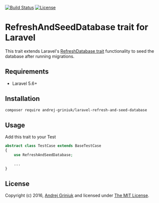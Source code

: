 [![Build Status](https://img.shields.io/travis/andrej-griniuk/laravel-refresh-and-seed-database/master.svg?style=flat-square)](https://travis-ci.org/andrej-griniuk/laravel-refresh-and-seed-database)
[![License](https://img.shields.io/badge/license-MIT-blue.svg?style=flat-square)](LICENSE)

# RefreshAndSeedDatabase trait for Laravel

This trait extends Laravel's [RefreshDatabase trait](https://laravel.com/docs/5.7/database-testing#resetting-the-database-after-each-test) functionality to seed the database after running migrations.

## Requirements

- Laravel 5.6+

## Installation

```bash
composer require andrej-griniuk/laravel-refresh-and-seed-database
```

## Usage

Add this trait to your Test

```php
abstract class TestCase extends BaseTestCase
{
    use RefreshAndSeedDatabase;
    
    ...
}
```

## License

Copyright (c) 2016, [Andrej Griniuk][andrej-griniuk] and licensed under [The MIT License][mit].

[mit]:http://www.opensource.org/licenses/mit-license.php
[andrej-griniuk]:https://github.com/andrej-griniuk 
